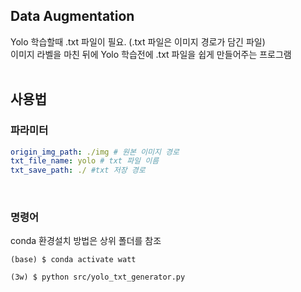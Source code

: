## Data Augmentation

Yolo 학습할때 .txt 파일이 필요. (.txt 파일은 이미지 경로가 담긴 파일)  
이미지 라벨을 마친 뒤에 Yolo 학습전에 .txt 파일을 쉽게 만들어주는 프로그램
  </br></br>

## 사용법
### 파라미터
```yaml
origin_img_path: ./img # 원본 이미지 경로
txt_file_name: yolo # txt 파일 이름
txt_save_path: ./ #txt 저장 경로
```
</br>

### 명령어
conda 환경설치 방법은 상위 폴더를 참조
```
(base) $ conda activate watt

(3w) $ python src/yolo_txt_generator.py
```
